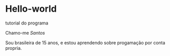 # Hello-world
tutorial do programa

Chamo-me *Santos* 

Sou brasileira de 15 anos, e estou aprendendo sobre progamação por conta propria.
